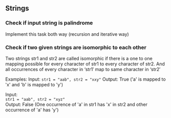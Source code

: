 ## Strings
### Check if input string is palindrome
  Implement this task both way (recursion and iterative way)

### Check if two given strings are isomorphic to each other
Two strings str1 and str2 are called isomorphic if there is a one to one mapping possible for every character of str1 to every character of str2. And all occurrences of every character in ‘str1′ map to same character in ‘str2′

Examples:
  Input:
   `str1 = "aab",
    str2 = "xxy"`
  Output:
   True ('a' is mapped to 'x' and 'b' is mapped to 'y')

  Input:  
    `str1 = "aab",
     str2 = "xyz"`    
  Output:
   False (One occurrence of 'a' in str1 has 'x' in str2 and other occurrence of 'a' has 'y')
